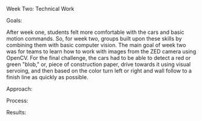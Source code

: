 Week Two: Technical Work

  Goals:
  
  After week one, students felt more comfortable with the cars and basic motion commands. So, for 
  week two, groups built upon these skills by combining them with basic computer vision. The main 
  goal of week two was for teams to learn how to work with images from the ZED camera using OpenCV.
  For the final challenge, the cars had to be able to detect a red or green "blob," or, piece of 
  construction paper, drive towards it using visual servoing, and then based on the color turn left
  or right and wall follow to a finish line as quickly as possible. 

  Approach: 
  
  Process:
  
  Results:
